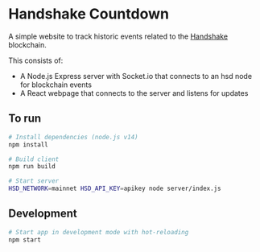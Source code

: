 # Handshake Countdown

A simple website to track historic events related to the [Handshake](https://handshake.org) blockchain.

This consists of:
- A Node.js Express server with Socket.io that connects to an hsd node for blockchain events
- A React webpage that connects to the server and listens for updates

## To run

```sh
# Install dependencies (node.js v14)
npm install

# Build client
npm run build

# Start server
HSD_NETWORK=mainnet HSD_API_KEY=apikey node server/index.js
```

## Development

```sh
# Start app in development mode with hot-reloading
npm start
```

